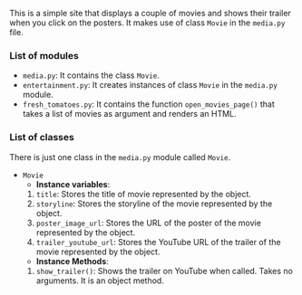 This is a simple site that displays a couple of movies and shows their trailer when you click on the posters. It makes use of class `Movie` in the `media.py` file.

### List of modules
- `media.py`: It contains the class `Movie`.
- `entertainment.py`: It creates instances of class `Movie` in the `media.py` module.
- `fresh_tomatoes.py`: It contains the function `open_movies_page()` that takes a list of movies as argument and renders an HTML.

### List of classes
There is just one class in the `media.py` module called `Movie`.
- `Movie`
  - **Instance variables**:
   1. `title`: Stores the title of movie represented by the object.
   2. `storyline`: Stores the storyline of the movie represented by the object.
   3. `poster_image_url`: Stores the URL of the poster of the movie represented by the object.
   4. `trailer_youtube_url`: Stores the YouTube URL of the trailer of the movie represented by the object.
  - **Instance Methods**:
   1. `show_trailer()`: Shows the trailer on YouTube when called. Takes no arguments. It is an object method.
